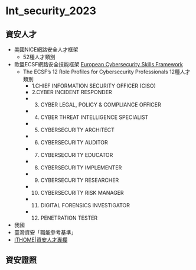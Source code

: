 # Int_security_2023

## 資安人才
- 美國NICE網路安全人才框架
  - 52種人才類別 
- 歐盟ECSF網路安全技能框架  [European Cybersecurity Skills Framework](https://www.enisa.europa.eu/publications/european-cybersecurity-skills-framework-ecsf)
  - The ECSF’s 12 Role Profiles for Cybersecurity Professionals 12種人才類別
    - 1.CHIEF INFORMATION SECURITY OFFICER (CISO)
    - 2.CYBER INCIDENT RESPONDER
    - 3. CYBER LEGAL, POLICY & COMPLIANCE OFFICER
    - 4. CYBER THREAT INTELLIGENCE SPECIALIST
    - 5. CYBERSECURITY ARCHITECT
    - 6. CYBERSECURITY AUDITOR
    - 7. CYBERSECURITY EDUCATOR
    - 8. CYBERSECURITY IMPLEMENTER
    - 9. CYBERSECURITY RESEARCHER
    - 10. CYBERSECURITY RISK MANAGER
    - 11. DIGITAL FORENSICS INVESTIGATOR
    - 12. PENETRATION TESTER
- 我國
- 臺灣資安「職能參考基準」
- [ITHOME|資安人才專欄](https://www.ithome.com.tw/tags/%E8%B3%87%E5%AE%89%E4%BA%BA%E6%89%8D)

## 資安證照
